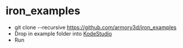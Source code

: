# iron_examples

- git clone --recursive https://github.com/armory3d/iron_examples
- Drop in example folder into [KodeStudio](https://github.com/Kode/KodeStudio/releases)
- Run
